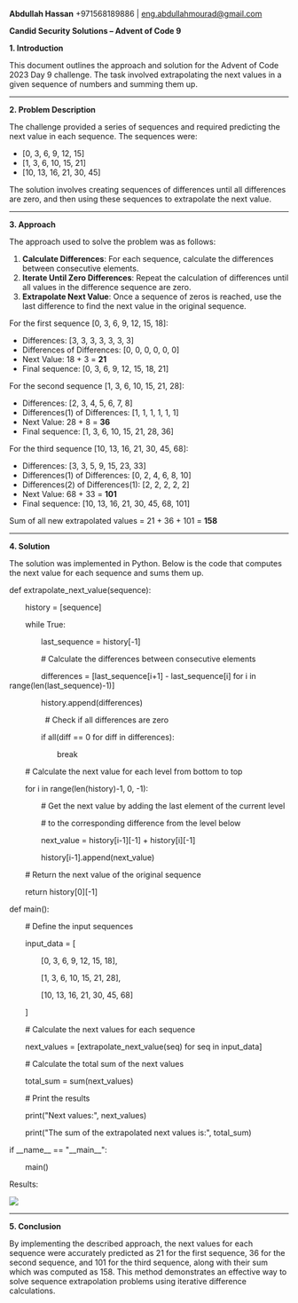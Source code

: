 **Abdullah Hassan**
+971568189886 | <eng.abdullahmourad@gmail.com>

**Candid Security Solutions – Advent of Code 9**

**1. Introduction**

This document outlines the approach and solution for the Advent of Code 2023 Day 9 challenge. The task involved extrapolating the next values in a given sequence of numbers and summing them up.

-----
**2. Problem Description**

The challenge provided a series of sequences and required predicting the next value in each sequence. The sequences were:

- [0, 3, 6, 9, 12, 15]
- [1, 3, 6, 10, 15, 21]
- [10, 13, 16, 21, 30, 45]

The solution involves creating sequences of differences until all differences are zero, and then using these sequences to extrapolate the next value.

-----
**3. Approach**

The approach used to solve the problem was as follows:

1. **Calculate Differences**: For each sequence, calculate the differences between consecutive elements.
1. **Iterate Until Zero Differences**: Repeat the calculation of differences until all values in the difference sequence are zero.
1. **Extrapolate Next Value**: Once a sequence of zeros is reached, use the last difference to find the next value in the original sequence.

For the first sequence [0, 3, 6, 9, 12, 15, 18]:

- Differences: [3, 3, 3, 3, 3, 3, 3]
- Differences of Differences: [0, 0, 0, 0, 0, 0]
- Next Value: 18 + 3 = **21**
- Final sequence: [0, 3, 6, 9, 12, 15, 18, 21]

For the second sequence [1, 3, 6, 10, 15, 21, 28]:

- Differences: [2, 3, 4, 5, 6, 7, 8]
- Differences(1) of Differences: [1, 1, 1, 1, 1, 1]
- Next Value: 28 + 8 = **36**
- Final sequence: [1, 3, 6, 10, 15, 21, 28, 36]

For the third sequence [10, 13, 16, 21, 30, 45, 68]:

- Differences: [3, 3, 5, 9, 15, 23, 33]
- Differences(1) of Differences: [0, 2, 4, 6, 8, 10]
- Differences(2) of Differences(1): [2, 2, 2, 2, 2]
- Next Value: 68 + 33 = **101**
- Final sequence: [10, 13, 16, 21, 30, 45, 68, 101]

Sum of all new extrapolated values = 21 + 36 + 101 = **158**

-----
**4. Solution**

The solution was implemented in Python. Below is the code that computes the next value for each sequence and sums them up.

def extrapolate\_next\_value(sequence):

`    `history = [sequence]

`    `while True:

`        `last\_sequence = history[-1]

`        `# Calculate the differences between consecutive elements

`        `differences = [last\_sequence[i+1] - last\_sequence[i] for i in range(len(last\_sequence)-1)]

`        `history.append(differences)

`         `# Check if all differences are zero

`        `if all(diff == 0 for diff in differences):

`            `break

`    `# Calculate the next value for each level from bottom to top

`    `for i in range(len(history)-1, 0, -1):

`        `# Get the next value by adding the last element of the current level

`        `# to the corresponding difference from the level below

`        `next\_value = history[i-1][-1] + history[i][-1]

`        `history[i-1].append(next\_value)

`    `# Return the next value of the original sequence

`    `return history[0][-1]

def main():

`    `# Define the input sequences

`    `input\_data = [

`        `[0, 3, 6, 9, 12, 15, 18],

`        `[1, 3, 6, 10, 15, 21, 28],

`        `[10, 13, 16, 21, 30, 45, 68]

`    `]

`    `# Calculate the next values for each sequence

`    `next\_values = [extrapolate\_next\_value(seq) for seq in input\_data]

`    `# Calculate the total sum of the next values

`    `total\_sum = sum(next\_values)

`    `# Print the results

`    `print("Next values:", next\_values)

`    `print("The sum of the extrapolated next values is:", total\_sum)

if \_\_name\_\_ == "\_\_main\_\_":

`    `main()


Results:

![](Aspose.Words.f7736d7d-1637-4425-8791-a91556118a2d.001.png)



-----
**5. Conclusion**

By implementing the described approach, the next values for each sequence were accurately predicted as 21 for the first sequence, 36 for the second sequence, and 101 for the third sequence, along with their sum which was computed as 158. This method demonstrates an effective way to solve sequence extrapolation problems using iterative difference calculations.





